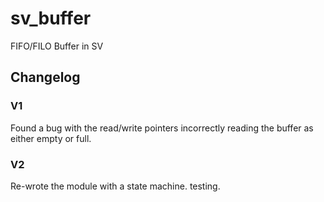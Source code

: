 # sv_buffer
FIFO/FILO Buffer in SV

## Changelog

### V1
Found a bug with the read/write pointers incorrectly reading the buffer as either empty or full.

### V2
Re-wrote the module with a state machine. testing.
